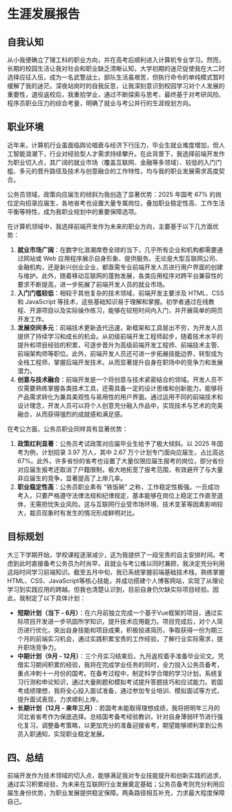 # 生涯发展报告

## 自我认知

从小我便确立了理工科的职业方向，并在高考后顺利进入计算机专业学习。然而，长期的校园生活让我对社会和职业缺乏清晰认知，大学初期的迷茫促使我在大二时选择应征入伍，成为一名武警战士。部队生活虽艰苦，但执行命令的单纯模式暂时缓解了我的迷茫。深夜站岗时的自我反思，让我深刻意识到校园学习对个人发展的重要性，退役返校后，我重拾学业，通过不断探索与思考，最终基于对考研风险、程序员职业压力的综合考量，明确了就业与考公并行的生涯规划方向。

## 职业环境

近年来，计算机行业虽面临舆论唱衰与经济下行压力，毕业生就业难度增加，但人工智能浪潮下，行业对经验型人才需求持续攀升。在此背景下，我选择前端开发作为职业切入点，其广阔的就业市场（覆盖互联网、金融等多领域）、较低的入门门槛、多元的晋升路径及技术与创意融合的工作特性，均与我的职业发展需求高度契合。

公务员领域，政策向应届生的倾斜为我创造了显著优势：2025 年国考 67% 的岗位定向招录应届生，各地省考也设置大量专属岗位，叠加职业稳定性高、工作生活平衡等特性，成为我职业规划中的重要保障选项。

在计算机领域中，我选择前端开发作为未来的职业方向，主要基于以下几方面优势：

1. **就业市场广阔**：在数字化浪潮席卷全球的当下，几乎所有企业和机构都需要通过网站或 Web 应用程序展示自身形象、提供服务。无论是大型互联网公司、金融机构，还是新兴创业企业，都亟需专业前端开发人员进行用户界面的创建与维护。此外，随着移动互联网的蓬勃发展，各类应用程序对跨平台兼容性的要求不断提高，进一步拓展了前端开发人员的就业市场。
2. **入门门槛较低**：相较于其他复杂的技术领域，前端开发主要涉及 HTML、CSS 和 JavaScript 等技术，这些基础知识易于理解和掌握。初学者通过在线教程、开源项目以及实际操作练习，能够在较短时间内入门，并开展简单的网页开发工作。
3. **发展空间多元**：前端技术更新迭代迅速，新框架和工具层出不穷，为开发人员提供了持续学习和成长的机会。从初级前端开发工程师起步，随着技术水平的提升和项目经验的积累，可逐步晋升为高级前端开发工程师、前端技术主管、前端架构师等职位。此外，前端开发人员还可进一步拓展技能边界，转型成为全栈工程师，掌握后端开发技术，从而显著提升自身在职场中的竞争力和发展潜力。
4. **创意与技术融合**：前端开发是一个将创意与技术紧密结合的领域。开发人员不仅需要熟练掌握各类技术工具，还需具备一定的设计思维和创新能力，能够将产品需求转化为兼具美观性与易用性的用户界面。通过运用不同的前端技术和设计理念，开发人员可以将个人创意充分融入作品中，实现技术与艺术的完美融合，从而获得强烈的成就感和满足感。

在考公方面，公务员职业同样具有显著优势：

1. **政策红利显著**：公务员考试政策对应届毕业生给予了极大倾斜。以 2025 年国考为例，计划招录 3.97 万人，其中 2.67 万个计划专门面向应届生，占比高达 67%。此外，许多省份的省考也设置了大量仅限应届生报考的岗位，部分省份对应届生报考还取消了户籍限制，极大地拓宽了报考范围，有效避开了与大量非应届生的竞争，显著提高了上岸几率。
2. **职业稳定性高**：公务员职业素有 “铁饭碗” 之称，工作稳定性极强。一旦成功考入，只要严格遵守法律法规和纪律规定，基本能够在岗位上稳定工作直至退休，无需担忧失业风险。这与互联网行业受市场环境、技术变革等因素影响较大，裁员现象时有发生的情况形成鲜明对比。

## 目标规划

大三下学期开始，学校课程逐渐减少，这为我提供了一段宝贵的自主安排时间。考虑到此时直接备考公务员为时尚早，且就业与考公难以同时兼顾，我决定充分利用这段时间学习前端知识。截至五月中旬，我已系统掌握前端基础技术栈，熟练掌握HTML、CSS、JavaScript等核心技能，并成功搭建个人博客网站，实现了从理论学习到实践应用的跨越。但我也清楚认识到，目前自身仍欠缺实际项目经验。因此，我制定了以下具体计划：

- **短期计划（当下 - 6月）**：在六月前独立完成一个基于Vue框架的项目，通过实际项目开发进一步巩固所学知识，提升技术应用能力。项目完成后，对个人简历进行优化，突出自身技能和项目成果，积极投递简历，争取获得一份为期三个月的前端实习机会，通过实践积累宝贵的工作经验，了解行业实际需求，提升职场竞争力。
- **中期计划（9月 - 12月）**：三个月实习结束后，九月返校着手准备毕业论文。凭借实习期间积累的经验，我将在完成学业任务的同时，全力投入公务员备考，重点冲刺十一月份的国考。在备考过程中，制定科学合理的学习计划，系统复习行测和申论知识，通过大量刷题和模拟考试提升答题技巧和应试能力。若国考成绩理想，我将全心投入面试准备，通过参加专业培训、模拟面试等方式，提升面试表现，力求顺利上岸。
- **长期计划（12月 - 来年三月）**：若国考未能取得理想成绩，我将把明年三月的河北省省考作为保底选择。总结国考备考经验教训，针对自身薄弱环节进行强化复习，调整备考策略，以更加充分的准备迎接省考，期望能够顺利拿到公务员入职通知，实现职业稳定发展。

## 四、总结

前端开发作为技术领域的切入点，能够满足我对专业技能提升和创新实践的追求，通过实习积累经验，为未来在互联网行业发展奠定基础；公务员备考则充分利用应届生身份优势，为职业发展提供稳定保障。两条路径相互补充，力求最大程度保障自己。 


